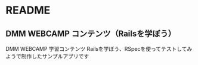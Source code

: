 # README

## DMM WEBCAMP コンテンツ（Railsを学ぼう）
DMM WEBCAMP 学習コンテンツ Railsを学ぼう、RSpecを使ってテストしてみようで制作したサンプルアプリです
